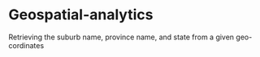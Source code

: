 # Geospatial-analytics
Retrieving the suburb name, province name, and state from  a given geo-cordinates
